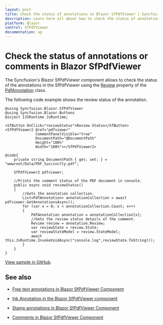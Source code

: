 ```yaml
---
layout: post
title: Check the status of annotations in Blazor SfPdfViewer | Syncfusion
description: Learn here all about how to check the status of annotations or comments in Syncfusion Blazor SfPdfViewer component and more.
platform: Blazor
control: SfPdfViewer
documentation: ug
---
```


# Check the status of annotations or comments in Blazor SfPdfViewer

The Syncfusion's Blazor SfPdfViewer component allows to check the status of the annotations in the SfPdfViewer using the [Review](https://help.syncfusion.com/cr/blazor/Syncfusion.Blazor.SfPdfViewer.Review.html) property of the [PdfAnnotation](https://help.syncfusion.com/cr/blazor/Syncfusion.Blazor.SfPdfViewer.PdfAnnotation.html) class.

The following code example shows the review status of the annotation.

```cshtml
@using Syncfusion.Blazor.SfPdfViewer
@using Syncfusion.Blazor.Buttons
@inject IJSRuntime JsRuntime;

<SfButton OnClick="reviewStatus">Review Status</SfButton>
<SfPdfViewer2 @ref="pdfviewer"
              CommentPanelVisible="true"
              DocumentPath="@DocumentPath"
              Height="100%"
              Width="100%"></SfPdfViewer2>

@code{
    private string DocumentPath { get; set; } = "wwwroot/Data/PDF_Succinctly.pdf";

    SfPdfViewer2 pdfviewer;    

    //Prints the comment status of the PDF document in console.
    public async void reviewStatus()
    {
        //Gets the annotation collection.
        List<PdfAnnotation> annotationCollection = await pdfviewer.GetAnnotationsAsync();
        for (var x = 0; x < annotationCollection.Count; x++)
        {
            PdfAnnotation annotation = annotationCollection[x];
            //Gets the review status details of the comment.
            Review review = annotation.Review;
            var reviewState = review.State;
            var reviewStateModel = review.StateModel;
            await this.JsRuntime.InvokeVoidAsync("console.log",reviewState.ToString());
        }
    }
}
```
[View sample in GitHub](https://github.com/SyncfusionExamples/blazor-pdf-viewer-examples/tree/master/Annotations/Comment%20Panel/Retrieve%20the%20comment%20status).

## See also

* [Free text annotations in Blazor SfPdfViewer Component](../annotation/free-text-annotation)

* [Ink Annotation in the Blazor SfPdfViewer component](../annotation/ink-annotation)

* [Stamp annotations in Blazor SfPdfViewer Component](../annotation/stamp-annotation)

* [Comments in Blazor SfPdfViewer Component](../annotation/comments)